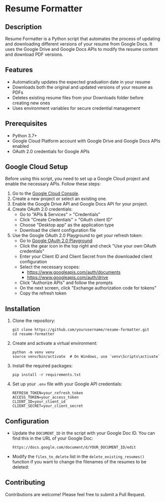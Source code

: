# Resume Formatter

## Description
Resume Formatter is a Python script that automates the process of updating and downloading different versions of your resume from Google Docs. It uses the Google Drive and Google Docs APIs to modify the resume content and download PDF versions.

## Features
- Automatically updates the expected graduation date in your resume
- Downloads both the original and updated versions of your resume as PDFs
- Deletes existing resume files from your Downloads folder before creating new ones
- Uses environment variables for secure credential management

## Prerequisites
- Python 3.7+
- Google Cloud Platform account with Google Drive and Google Docs APIs enabled
- OAuth 2.0 credentials for Google APIs

## Google Cloud Setup

Before using this script, you need to set up a Google Cloud project and enable the necessary APIs. Follow these steps:

1. Go to the [Google Cloud Console](https://console.cloud.google.com/).
2. Create a new project or select an existing one.
3. Enable the Google Drive API and Google Docs API for your project.
4. Create OAuth 2.0 credentials:
   - Go to "APIs & Services" > "Credentials"
   - Click "Create Credentials" > "OAuth client ID"
   - Choose "Desktop app" as the application type
   - Download the client configuration file
5. Use the Google OAuth 2.0 Playground to get your refresh token:
   - Go to [Google OAuth 2.0 Playground](https://developers.google.com/oauthplayground/)
   - Click the gear icon in the top right and check "Use your own OAuth credentials"
   - Enter your Client ID and Client Secret from the downloaded client configuration
   - Select the necessary scopes: 
     - https://www.googleapis.com/auth/documents
     - https://www.googleapis.com/auth/drive
   - Click "Authorize APIs" and follow the prompts
   - On the next screen, click "Exchange authorization code for tokens"
   - Copy the refresh token

## Installation

1. Clone the repository:
   ```
   git clone https://github.com/yourusername/resume-formatter.git
   cd resume-formatter
   ```

2. Create and activate a virtual environment:
   ```
   python -m venv venv
   source venv/bin/activate  # On Windows, use `venv\Scripts\activate`
   ```

3. Install the required packages:
   ```
   pip install -r requirements.txt
   ```

4. Set up your `.env` file with your Google API credentials:
   ```
   REFRESH_TOKEN=your_refresh_token
   ACCESS_TOKEN=your_access_token
   CLIENT_ID=your_client_id
   CLIENT_SECRET=your_client_secret
   ```

## Configuration

- Update the `DOCUMENT_ID` in the script with your Google Doc ID. You can find this in the URL of your Google Doc:
  ```
  https://docs.google.com/document/d/YOUR_DOCUMENT_ID/edit
  ```

- Modify the `files_to_delete` list in the `delete_existing_resumes()` function if you want to change the filenames of the resumes to be deleted:

## Contributing

Contributions are welcome! Please feel free to submit a Pull Request.
